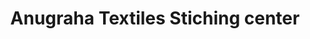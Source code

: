 ---
title: "Anugraha Textiles  Stiching center"
url: /kollam/anugraha-textiles-stiching-center/
shop: Schneiderei
---